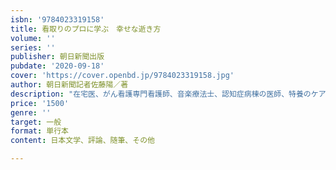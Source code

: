 ```yaml
---
isbn: '9784023319158'
title: 看取りのプロに学ぶ　幸せな逝き方
volume: ''
series: ''
publisher: 朝日新聞出版
pubdate: '2020-09-18'
cover: 'https://cover.openbd.jp/9784023319158.jpg'
author: 朝日新聞記者佐藤陽／著
description: "在宅医、がん看護専門看護師、音楽療法士、認知症病棟の医師、特養のケアマネ、牧師など看取りのプロ１５人に、「幸せな最期」を迎えるため知っておきたいことを学ぶ。８０を超える具体的な看取りの事例から、多死社会を迎えるなかで、その人らしく老いて死ぬためのヒントが必ず見つかる。１章　自宅で、地域社会で老いて、死ぬということ在宅医療　佐々木淳訪問看護師とともに　岩本ゆり助け合いの町で　花戸貴司離島に学ぶ　板東瑠美２章\t　老いて病を得るということがん看護の現場で　田村恵子認知症病棟から　細井直人口から食べたい　飯田良平特別編１　救急現場の悩み　山崎元靖３章\t　老齢期を施設で過ごすということ平穏死　石飛幸三特養で　小山輝幸団地で支える　菅原健介４章\t　死の不安を和らげ、穏やかに看取るということ音楽療法　佐藤由美子抱きしめて看取る　柴田久美子病院の牧師として　藤井理恵特別編２　看取りの作法　日下部明彦"
price: '1500'
genre: ''
target: 一般
format: 単行本
content: 日本文学、評論、随筆、その他

---
```

